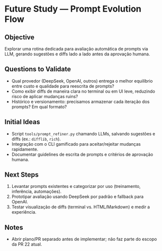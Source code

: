 # Future Study — Prompt Evolution Flow

## Objective
Explorar uma rotina dedicada para avaliação automática de prompts via LLM, gerando sugestões e diffs lado a lado antes da aprovação humana.

## Questions to Validate
- Qual provedor (DeepSeek, OpenAI, outros) entrega o melhor equilíbrio entre custo e qualidade para reescrita de prompts?
- Como exibir diffs de maneira clara no terminal ou em UI leve, reduzindo risco de aplicar mudanças ruins?
- Histórico e versionamento: precisamos armazenar cada iteração dos prompts? Em qual formato?

## Initial Ideas
- Script `tools/prompt_refiner.py` chamando LLMs, salvando sugestões e diffs (ex.: `difflib`, `rich`).
- Integração com o CLI gamificado para aceitar/rejeitar mudanças rapidamente.
- Documentar guidelines de escrita de prompts e critérios de aprovação humana.

## Next Steps
1. Levantar prompts existentes e categorizar por uso (treinamento, inferência, automações).
2. Prototipar avaliação usando DeepSeek por padrão e fallback para OpenAI.
3. Testar visualização de diffs (terminal vs. HTML/Markdown) e medir a experiência.

## Notes
- Abrir plano/PR separado antes de implementar; não faz parte do escopo da PR 22 atual.
